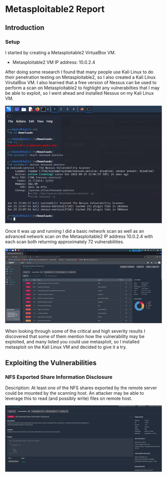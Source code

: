 # Metasploitable2 Report

## Introduction

### Setup
I started by creating a Metasploitable2 VirtualBox VM.
- Metasploitable2 VM IP address: 10.0.2.4

After doing some research I found that many people use Kali Linux to do their penetration testing on Metasploitable2, so I also created a Kali Linux VirutalBox VM. 
I also learned that a free version of Nessus can be used to perform a scan on Metasploitable2 to highlight any vulnerabilties that I may be able to exploit, so I went 
ahead and installed Nessus on my Kali Linux VM.

![image of install](images/1.PNG)  

Once it was up and running I did a basic network scan as well as an advanced network scan on the Metasploitable2 IP address 10.0.2.4 with each scan both returning approximately 72 vulnerabilities.

![image of scan](images/2.PNG)

When looking through some of the critical and high severity results I discovered that some of them mention how the vulnerability may be exploited, and many listed you could use metasploit, so I installed metasploit on the Kali Linux VM and decided to give it a try.

## Exploiting the Vulnerabilities

### NFS Exported Share Information Disclosure
Description: At least one of the NFS shares exported by the remote server could be mounted by the scanning host. An attacker may be able to leverage this to read (and possibly write) files on remote host.

![image of v1](images/3.PNG)
